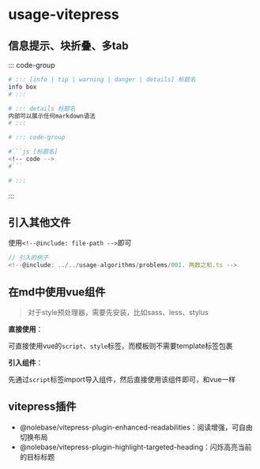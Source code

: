 # usage-vitepress

## 信息提示、块折叠、多tab

::: code-group

```bash [提示]
# ::: [info | tip | warning | danger | details] 标题名
info box
# :::
```

```bash [块折叠]
# ::: details 标题名
内部可以展示任何markdown语法
# :::
```

```bash [块折叠]
# ::: code-group

#```js [标题名]
<!-- code -->
#```

# :::
```

:::

## 引入其他文件

使用`<!--@include: file-path -->`即可

```typescript
// 引入的例子
<!--@include: ../../usage-algorithms/problems/001. 两数之和.ts -->
```

## 在md中使用vue组件

> 对于style预处理器，需要先安装，比如sass、less、stylus

**直接使用**：

可直接使用vue的`script`、`style`标签，而模板则不需要template标签包裹

**引入组件**：

先通过`script`标签import导入组件，然后直接使用该组件即可，和vue一样

## vitepress插件

- @nolebase/vitepress-plugin-enhanced-readabilities：阅读增强，可自由切换布局
- @nolebase/vitepress-plugin-highlight-targeted-heading：闪烁高亮当前的目标标题
